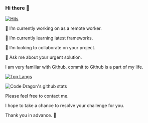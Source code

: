 ### Hi there 👋

[![Hits](https://hits.seeyoufarm.com/api/count/incr/badge.svg?url=https%3A%2F%2Fgithub.com%2Fstardustdev9%2Fhit-counter)](https://hits.seeyoufarm.com)


🔭 I’m currently working on as a remote worker.

🌱 I’m currently learning latest frameworks.

👯 I’m looking to collaborate on your project.

💬 Ask me about your urgent solution.

I am very familiar with Github, commit to Github is a part of my life. 

[![Top Langs](https://github-readme-stats.vercel.app/api/top-langs/?username=stardustdev9)](https://github.com/anuraghazra/github-readme-stats)

![Code Dragon's github stats](https://github-readme-stats.vercel.app/api?username=stardustdev9&show_icons=true&theme=vue)



Please feel free to contact me.

I hope to take a chance to resolve your challenge for you.

Thank you in advance. 👋
